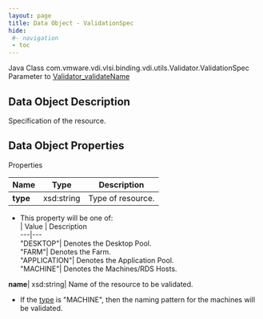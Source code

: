 ```yaml
---
layout: page
title: Data Object - ValidationSpec
hide:
 #- navigation
 - toc
---
```






Java Class
    com.vmware.vdi.vlsi.binding.vdi.utils.Validator.ValidationSpec  
Parameter to
     [Validator_validateName](vdi.utils.Validator.md#validateName)  

## Data Object Description 

Specification of the resource. 

## Data Object Properties

Properties

Name |  Type |  Description   
---|---|---  
**type**|  xsd:string|  Type of resource.   


  * This property will be one of:  
|  Value |  Description   
---|---  
"DESKTOP"| Denotes the Desktop Pool.  
"FARM"| Denotes the Farm.  
"APPLICATION"| Denotes the Application Pool.  
"MACHINE"| Denotes the Machines/RDS Hosts.  

  
**name**|  xsd:string|  Name of the resource to be validated. 
* If the [type](vdi.utils.Validator.ValidationSpec.md#type) is "MACHINE", then the naming pattern for the machines will be validated.
  
  
  
  
   
  
  

